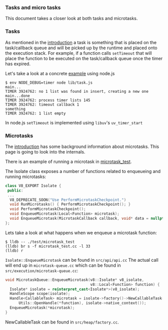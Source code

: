 ### Tasks and micro tasks
This document takes a closer look at both tasks and microtasks.

### Tasks
As mentioned in the [introduction](./intro.md) a task is something that is
placed on the task/callback queue and will be picked up by the runtime and
placed onto the execution stack.
For example, if a function calls `setTimeout` that will place the function to be
executed on the task/callback queue once the timer has expired.

Let's take a look at a concrete [example](../lib/task.js) using node.js
```console
$ env NODE_DEBUG=timer node lib/task.js 
main...
TIMER 3924762: no 1 list was found in insert, creating a new one
main...done
TIMER 3924762: process timer lists 145
TIMER 3924762: timeout callback 1
something
TIMER 3924762: 1 list empty
```
In node.js `setTimeout` is implemented using `libuv`'s `uv_timer_start`

### Microtasks
The [introduction](./intro.md) has some background information about microtasks.
This page is going to look into the internals. 

There is an example of running a microtask in [microtask_test](../test/microtask_test.cc).

The Isolate class exposes a number of functions related to enqueueing and running
microtasks:
```c++
class V8_EXPORT Isolate {                                                       
 public:     
 ...
  V8_DEPRECATE_SOON("Use PerformMicrotaskCheckpoint.")                          
  void RunMicrotasks() { PerformMicrotaskCheckpoint(); }  
  void PerformMicrotaskCheckpoint();
  void EnqueueMicrotask(Local<Function> microtask);
  void EnqueueMicrotask(MicrotaskCallback callback, void* data = nullptr);
};
```

Lets take a look at what happens when we enqueue a microtask function:
```console
$ lldb -- ./test/microtask_test
(lldb) br s -f microtask_test.cc -l 33
(lldb) r
```
`Isolate::EnqueueMicrotask` can be found in `src/api/api.cc`
The actual call will end up in `microtask-queue.cc` which can be found in
`src/execution/microtask-queue.cc`:
```c++
void MicrotaskQueue::EnqueueMicrotask(v8::Isolate* v8_isolate,
                                      v8::Local<Function> function) {
  Isolate* isolate = reinterpret_cast<Isolate*>(v8_isolate);
  HandleScope scope(isolate);
  Handle<CallableTask> microtask = isolate->factory()->NewCallableTask(
      Utils::OpenHandle(*function), isolate->native_context());
  EnqueueMicrotask(*microtask);
}
```
NewCallableTask can be found in `src/heap/factory.cc`.

